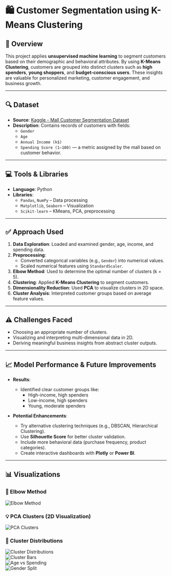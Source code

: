 # 🛍️ Customer Segmentation using K-Means Clustering

## 📌 Overview

This project applies **unsupervised machine learning** to segment customers based on their demographic and behavioral attributes. By using **K-Means Clustering**, customers are grouped into distinct clusters such as **high spenders**, **young shoppers**, and **budget-conscious users**. These insights are valuable for personalized marketing, customer engagement, and business growth.

---

## 🔍 Dataset

- **Source**: [Kaggle - Mall Customer Segmentation Dataset](https://www.kaggle.com/datasets/vjchoudhary7/customer-segmentation-tutorial)
- **Description**: Contains records of customers with fields:
  - `Gender`
  - `Age`
  - `Annual Income (k$)`
  - `Spending Score (1–100)` — a metric assigned by the mall based on customer behavior.

---

## 💻 Tools & Libraries

- **Language**: Python  
- **Libraries**:
  - `Pandas`, `NumPy` – Data processing
  - `Matplotlib`, `Seaborn` – Visualization
  - `Scikit-learn` – KMeans, PCA, preprocessing

---

## ✅ Approach Used

1. **Data Exploration**: Loaded and examined gender, age, income, and spending data.
2. **Preprocessing**:
   - Converted categorical variables (e.g., `Gender`) into numerical values.
   - Scaled numerical features using `StandardScaler`.
3. **Elbow Method**: Used to determine the optimal number of clusters (k = 5).
4. **Clustering**: Applied **K-Means Clustering** to segment customers.
5. **Dimensionality Reduction**: Used **PCA** to visualize clusters in 2D space.
6. **Cluster Analysis**: Interpreted customer groups based on average feature values.

---

## ⚠️ Challenges Faced

- Choosing an appropriate number of clusters.
- Visualizing and interpreting multi-dimensional data in 2D.
- Deriving meaningful business insights from abstract cluster outputs.

---

## 📈 Model Performance & Future Improvements

- **Results**:
  - Identified clear customer groups like:
    - High-income, high spenders
    - Low-income, high spenders
    - Young, moderate spenders

- **Potential Enhancements**:
  - Try alternative clustering techniques (e.g., DBSCAN, Hierarchical Clustering).
  - Use **Silhouette Score** for better cluster validation.
  - Include more behavioral data (purchase frequency, product categories).
  - Create interactive dashboards with **Plotly** or **Power BI**.

---

## 📊 Visualizations

### 🧾 Elbow Method  
![Elbow Method](https://github.com/user-attachments/assets/6f5cf210-e0b4-454a-8ed0-18ca8c5d6802)

### 💡 PCA Clusters (2D Visualization)  
![PCA Clusters](https://github.com/user-attachments/assets/df745f6a-fe4c-469b-b54e-4a70df789779)

### 📌 Cluster Distributions  
![Cluster Distributions](https://github.com/user-attachments/assets/dbf5543b-21ff-42c2-811f-4a1f07ac405d)  
![Cluster Bars](https://github.com/user-attachments/assets/e91e1f30-44e7-4959-8cd9-fc3f69fb64d0)  
![Age vs Spending](https://github.com/user-attachments/assets/b0708122-1c64-4567-a70d-4bd2827bb849)  
![Gender Split](https://github.com/user-attachments/assets/0aaf9052-d00e-4bdb-96da-cb840d251eab)

